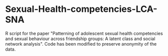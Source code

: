# Sexual-Health-competencies-LCA-SNA
 R script for the paper "Patterning of adolescent sexual health competencies and sexual behaviour across friendship groups: A latent class and social network analysis". Code has been modified to preserve anonymity of the data.
